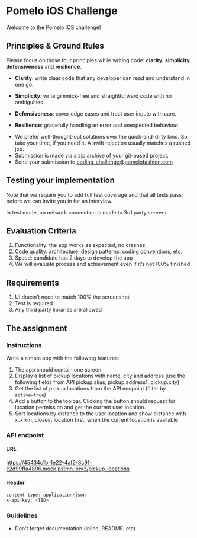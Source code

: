 # Pomelo iOS Challenge

Welcome to the Pomelo iOS challenge!

## Principles & Ground Rules

Please focus on those four principles while writing code: **clarity**, **simplicity**, **defensiveness** and  **resilience**.

- **Clarity**: write clear code that any developer can read and understand in one go.

- **Simplicity**: write gimmick-free and straightforward code with no ambiguities.

- **Defensiveness**: cover edge cases and treat user inputs with care.

- **Resilience**: gracefully handling an error and unexpected behaviour.


* We prefer well-thought-out solutions over the quick-and-dirty kind. So take your time, if you need it. A swift rejection usually matches a rushed job.
* Submission is made via a zip archive of your git-based project. 
* Send your submission to [coding-challenge@pomelofashion.com](mailto:coding-challenge@pomelofashion.com?subject=iOS-coding-challenge)

## Testing your implementation

Note that we require you to add full test coverage and that all tests pass before we can invite you in for an interview.

In test mode, no network connection is made to 3rd party servers.

## Evaluation Criteria
1. Functionality: the app works as expected, no crashes.
2. Code quality: architecture, design patterns, coding conventions, etc.
3. Speed: candidate has 2 days to develop the app
4. We will evaluate process and achievement even if it’s not 100% finished

## Requirements
1. UI doesn’t need to match 100% the screenshot
2. Test is required
3. Any third party libraries are allowed

## The assignment

### Instructions

Write a simple app with the following features:
1. The app should contain one screen
2. Display a list of pickup locations with name, city and address (use the following fields from API pickup.alias, pickup.address1, pickup.city)
3. Get the list of pickup locations from the API endpoint (filter by `active=true`)
4. Add a button to the toolbar. Clicking the button should request for location permission and get the current user location.
5. Sort locations by distance to the user location and show distance with `x.x` km, closest location first, when the current location is available

### API endpoist
#### URL
https://45434c1b-1e22-4af2-8c9f-c2d99ffa4896.mock.pstmn.io/v3/pickup-locations

#### Header
```javascript
content-type: application/json
x-api-key: <TBD>
```


### Guidelines

- Don't forget documentation (inline, README, etc).
